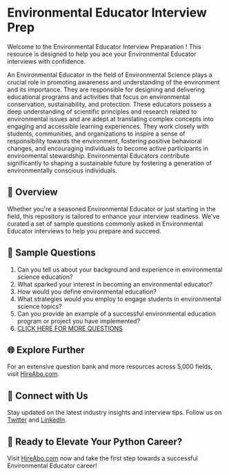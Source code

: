 # Environmental Educator Interview Prep

Welcome to the Environmental Educator Interview Preparation ! This resource is designed to help you ace your Environmental Educator interviews with confidence.

An Environmental Educator in the field of Environmental Science plays a crucial role in promoting awareness and understanding of the environment and its importance. They are responsible for designing and delivering educational programs and activities that focus on environmental conservation, sustainability, and protection. These educators possess a deep understanding of scientific principles and research related to environmental issues and are adept at translating complex concepts into engaging and accessible learning experiences. They work closely with students, communities, and organizations to inspire a sense of responsibility towards the environment, fostering positive behavioral changes, and encouraging individuals to become active participants in environmental stewardship. Environmental Educators contribute significantly to shaping a sustainable future by fostering a generation of environmentally conscious individuals.

## 🚀 Overview

Whether you're a seasoned Environmental Educator or just starting in the field, this repository is tailored to enhance your interview readiness. We've curated a set of sample questions commonly asked in Environmental Educator interviews to help you prepare and succeed.

## 📝 Sample Questions

1. Can you tell us about your background and experience in environmental science education?
2. What sparked your interest in becoming an environmental educator?
3. How would you define environmental education?
4. What strategies would you employ to engage students in environmental science topics?
5. Can you provide an example of a successful environmental education program or project you have implemented?
6. [CLICK HERE FOR MORE QUESTIONS](https://hireabo.com/job/5_3_27/Environmental%20Educator)

## 🌐 Explore Further

For an extensive question bank and more resources across 5,000 fields, visit [HireAbo.com](https://www.hireabo.com).

## 📱 Connect with Us

Stay updated on the latest industry insights and interview tips. Follow us on [Twitter](https://twitter.com/hireabo) and [LinkedIn](https://www.linkedin.com/in/hire-abo-3609972a8/).

## 🚀 Ready to Elevate Your Python Career?

Visit [HireAbo.com](https://www.hireabo.com) now and take the first step towards a successful Environmental Educator career!